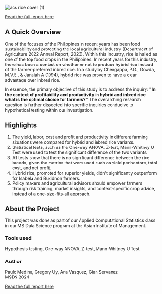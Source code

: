 ![acs rice cover (1)](https://github.com/helloanavee/inbred-vs-hybrid-rice/assets/15902153/26d5a5b5-4b0c-40a4-a526-687cd752a62e)

[Read the full report here](https://helloanavee.github.io/textblob-sentiment-analysis/TextBlob_vs_Traditional_ML.html)

## A Quick Overview
One of the focuses of the Philippines in recent years has been food sustainability and protecting the local agricultural industry (Department of Agriculture 2022 Annual Report, 2023). Within this industry, rice is hailed as one of the top food crops in the Philippines. In recent years for this industry, there has been a contest on whether or not to produce hybrid rice instead of the farmer-preferred inbred rice. In a study by Chengappa, P.G., Gowda, M.V.S., & Janaiah A (1994), hybrid rice was proven to have a clear advantage over inbred rice. 

In essence, the primary objective of this study is to address the inquiry: **"In the context of profitability and productivity in hybrid and inbred rice, what is the optimal choice for farmers?"** The overarching research question is further dissected into specific inquiries conducive to hypothetical testing within our investigation.

## Highlights
1. The yield, labor, cost and profit and productivity in different farming situations were compared for hybrid and inbred rice variants.
2. Statistical tests, such as the One-way ANOVA, Z-test, Mann-Whitney U Test were used to test the significant difference of the two variants.
3. All tests show that there is no significant difference between the rice breeds, given the metrics that were used such as yield per hectare, total cost, and net profit.
4. Hybrid rice, promoted for superior yields, didn't significantly outperform for Isabela and Bukidnon farmers.
5. Policy makers and agricultural advisors should empower farmers through risk training, market insights, and context-specific crop advice, instead of a one-size-fits-all approach.

## About the Project
This project was done as part of our Applied Computational Statistics class in our MS Data Science program at the Asian Institute of Management.

### Tools used
Hypothesis testing, One-way ANOVA, Z-test, Mann-Whitney U Test

### Author
Paulo Medina, Gregory Uy, Ana Vasquez, Gian Servanez
<br> MSDS 2024

[Read the full report here](https://helloanavee.github.io/textblob-sentiment-analysis/TextBlob_vs_Traditional_ML.html)
